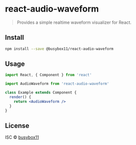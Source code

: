 # react-audio-waveform

> Provides a simple realtime waveform visualizer for React.

## Install

```bash
npm install --save @busybox11/react-audio-waveform
```

## Usage

```jsx
import React, { Component } from 'react'

import AudioWaveform from 'react-audio-waveform'

class Example extends Component {
  render() {
    return <AudioWaveform />
  }
}
```

## License

ISC © [busybox11](https://github.com/busybox11)
